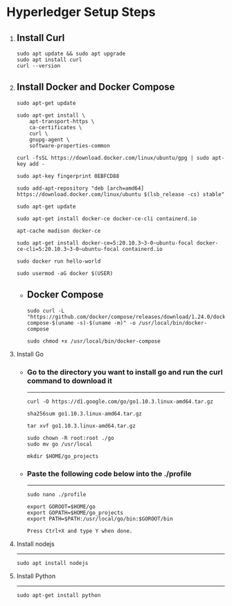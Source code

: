 # Hyperledger Setup Steps

1.  Install Curl
    -   
        sudo apt update && sudo apt upgrade
        sudo apt install curl
        curl --version
2.  Install Docker and Docker Compose
    -   
        sudo apt-get update

        sudo apt-get install \
            apt-transport-https \
            ca-certificates \
            curl \
            gnupg-agent \
            software-properties-common

        curl -fsSL https://download.docker.com/linux/ubuntu/gpg | sudo apt-key add -

        sudo apt-key fingerprint 0EBFCD88

        sudo add-apt-repository "deb [arch=amd64] https://download.docker.com/linux/ubuntu $(lsb_release -cs) stable"
        
        sudo apt-get update

        sudo apt-get install docker-ce docker-ce-cli containerd.io

        apt-cache madison docker-ce

        sudo apt-get install docker-ce=5:20.10.3~3-0~ubuntu-focal docker-ce-cli=5:20.10.3~3-0~ubuntu-focal containerd.io
        
        sudo docker run hello-world

        sudo usermod -aG docker $(USER)
    -   Docker Compose 
        -   
            sudo curl -L "https://github.com/docker/compose/releases/download/1.24.0/docker-compose-$(uname -s)-$(uname -m)" -o /usr/local/bin/docker-compose

            sudo chmod +x /usr/local/bin/docker-compose

        <LOGOUT AND RELOGIN AT THIS STEP>
3.  Install Go
    -   ### Go to the directory you want to install go and run the curl command to download it 
        <hr>   
   
            curl -O https://d1.google.com/go/go1.10.3.linux-amd64.tar.gz

            sha256sum go1.10.3.linux-amd64.tar.gz

            tar xvf go1.10.3.linux-amd64.tar.gz

            sudo chown -R root:root ./go
            sudo mv go /usr/local

            mkdir $HOME/go_projects

    -   ### Paste the following code below into the ./profile 
        <hr>   
            
            sudo nano ./profile

            export GOROOT=$HOME/go
            export GOPATH=$HOME/go_projects
            export PATH=$PATH:/usr/local/go/bin:$GOROOT/bin

            Press Ctrl+X and type Y when done.

4.  Install nodejs
    <hr>

        sudo apt install nodejs

5.  Install Python
    <hr>

        sudo apt-get install python

